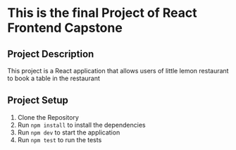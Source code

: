 # This is the final Project of React Frontend Capstone

## Project Description

This project is a React application that allows users of little lemon restaurant to book a table in the restaurant

## Project Setup

1. Clone the Repository
2. Run `npm install` to install the dependencies
3. Run `npm dev` to start the application
4. Run `npm test` to run the tests
